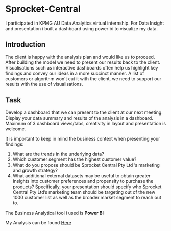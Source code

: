 # Sprocket-Central

I participated in KPMG AU Data Analytics virtual internship. For Data Insight and presentation i built a dashboard using power bi to visualize my data.
## Introduction
The client is happy with the analysis plan and would like us to proceed.  After building the model we need to present our results back to the client. Visualisations such as interactive dashboards often help us highlight key findings and convey our ideas in a more succinct manner. A list of customers or algorithm won’t cut it with the client, we need to support our results with the use of visualisations.

## Task
Develop a dashboard that we can present to the client at our next meeting. Display your data summary and results of the analysis in a dashboard.  Maximum of 3 dashboard views/tabs, creativity in layout and presentation is welcome.

It is important to keep in mind the business context when presenting your findings:
1. What are the trends in the underlying data?
2. Which customer segment has the highest customer value?
3. What do you propose should be Sprocket Central Pty Ltd ’s marketing and growth strategy?
4. What additional external datasets may be useful to obtain greater insights into customer preferences and propensity to purchase the products?
Specifically, your presentation should specify who Sprocket Central Pty Ltd’s marketing team should be targeting out of the new 1000 customer list as well as the broader market segment to reach out to.

The Business Analytical tool i used is **Power BI**

My Analysis can be found [Here](https://app.powerbi.com/view?r=eyJrIjoiYzQ3OTM3ZDMtM2FmYy00ZWVjLWI1ZDktZmZkZDAyZmJiOGEyIiwidCI6IjlhNTliMTE1LTA4MzQtNGQ5Ni1hZjA3LTRkZjE0MzRjMzVmOSJ9)
